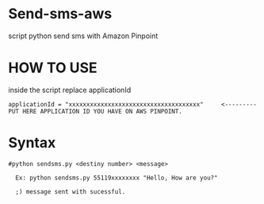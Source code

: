 # Send-sms-aws
script python send sms with Amazon Pinpoint

# HOW TO USE

inside the script replace applicationId
```
applicationId = "xxxxxxxxxxxxxxxxxxxxxxxxxxxxxxxxxxxxx"     <--------- PUT HERE APPLICATION ID YOU HAVE ON AWS PINPOINT.
```

# Syntax

```
#python sendsms.py <destiny number> <message>

  Ex: python sendsms.py 55119xxxxxxxx "Hello, How are you?"

  ;) message sent with sucessful.
  
  ```
